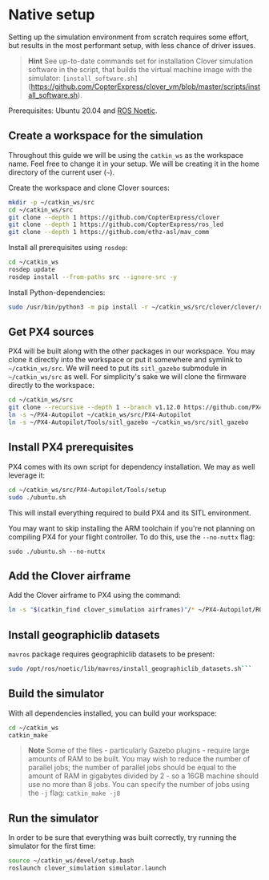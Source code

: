 # Native setup

Setting up the simulation environment from scratch requires some effort, but results in the most performant setup, with less chance of driver issues.

> **Hint** See up-to-date commands set for installation Clover simulation software in the script, that builds the virtual machine image with the simulator: `[install_software.sh]`(https://github.com/CopterExpress/clover_vm/blob/master/scripts/install_software.sh).

Prerequisites: Ubuntu 20.04 and [ROS Noetic](http://wiki.ros.org/noetic/Installation/Ubuntu).

## Create a workspace for the simulation

Throughout this guide we will be using the `catkin_ws` as the workspace name. Feel free to change it in your setup. We will be creating it in the home directory of the current user (`~`).

Create the workspace and clone Clover sources:

```bash
mkdir -p ~/catkin_ws/src
cd ~/catkin_ws/src
git clone --depth 1 https://github.com/CopterExpress/clover
git clone --depth 1 https://github.com/CopterExpress/ros_led
git clone --depth 1 https://github.com/ethz-asl/mav_comm
```

Install all prerequisites using `rosdep`:

```bash
cd ~/catkin_ws
rosdep update
rosdep install --from-paths src --ignore-src -y
```

Install Python-dependencies:

```bash
sudo /usr/bin/python3 -m pip install -r ~/catkin_ws/src/clover/clover/requirements.txt
```

## Get PX4 sources

PX4 will be built along with the other packages in our workspace. You may clone it directly into the workspace or put it somewhere and symlink to `~/catkin_ws/src`. We will need to put its `sitl_gazebo` submodule in `~/catkin_ws/src` as well. For simplicity's sake we will clone the firmware directly to the workspace:

```bash
cd ~/catkin_ws/src
git clone --recursive --depth 1 --branch v1.12.0 https://github.com/PX4/PX4-Autopilot.git ~/PX4-Autopilot
ln -s ~/PX4-Autopilot ~/catkin_ws/src/PX4-Autopilot
ln -s ~/PX4-Autopilot/Tools/sitl_gazebo ~/catkin_ws/src/sitl_gazebo
```

## Install PX4 prerequisites

PX4 comes with its own script for dependency installation. We may as well leverage it:

```bash
cd ~/catkin_ws/src/PX4-Autopilot/Tools/setup
sudo ./ubuntu.sh
```

This will install everything required to build PX4 and its SITL environment.

You may want to skip installing the ARM toolchain if you're not planning on compiling PX4 for your flight controller. To do this, use the `--no-nuttx` flag:

```
sudo ./ubuntu.sh --no-nuttx
```

## Add the Clover airframe

Add the Clover airframe to PX4 using the command:

```bash
ln -s "$(catkin_find clover_simulation airframes)"/* ~/PX4-Autopilot/ROMFS/px4fmu_common/init.d-posix/airframes/
```

## Install geographiclib datasets

`mavros` package requires geographiclib datasets to be present:

```bash
sudo /opt/ros/noetic/lib/mavros/install_geographiclib_datasets.sh```
```

## Build the simulator

With all dependencies installed, you can build your workspace:

```bash
cd ~/catkin_ws
catkin_make
```

> **Note** Some of the files - particularly Gazebo plugins - require large amounts of RAM to be built. You may wish to reduce the number of parallel jobs; the number of parallel jobs should be equal to the amount of RAM in gigabytes divided by 2 - so a 16GB machine should use no more than 8 jobs. You can specify the number of jobs using the `-j` flag: `catkin_make -j8`

## Run the simulator

In order to be sure that everything was built correctly, try running the simulator for the first time:

```bash
source ~/catkin_ws/devel/setup.bash
roslaunch clover_simulation simulator.launch
```
